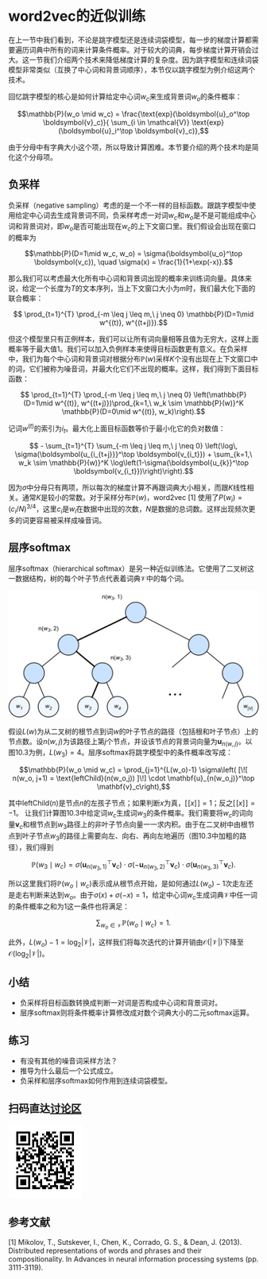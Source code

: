# word2vec的近似训练

在上一节中我们看到，不论是跳字模型还是连续词袋模型，每一步的梯度计算都需要遍历词典中所有的词来计算条件概率。对于较大的词典，每步梯度计算开销会过大。这一节我们介绍两个技术来降低梯度计算的复杂度。因为跳字模型和连续词袋模型非常类似（互换了中心词和背景词顺序），本节仅以跳字模型为例介绍这两个技术。

回忆跳字模型的核心是如何计算给定中心词$w_c$来生成背景词$w_o$的条件概率：

$$\mathbb{P}(w_o \mid w_c) = \frac{\text{exp}(\boldsymbol{u}_o^\top \boldsymbol{v}_c)}{ \sum_{i \in \mathcal{V}} \text{exp}(\boldsymbol{u}_i^\top \boldsymbol{v}_c)},$$

由于分母中有字典大小这个项，所以导致计算困难。本节要介绍的两个技术均是简化这个分母项。

## 负采样

负采样（negative sampling）考虑的是一个不一样的目标函数。跟跳字模型中使用给定中心词去生成背景词不同，负采样考虑一对词$w_c$和$w_o$是不是可能组成中心词和背景词对，即$w_o$是否可能出现在$w_c$的上下文窗口里。我们假设会出现在窗口的概率为

$$\mathbb{P}(D=1\mid w_c, w_o) = \sigma(\boldsymbol{u_o}^\top \boldsymbol{v_c}), \quad \sigma(x) = \frac{1}{1+\exp(-x)}.$$

那么我们可以考虑最大化所有中心词和背景词出现的概率来训练词向量。具体来说，给定一个长度为$T$的文本序列，当上下文窗口大小为$m$时，我们最大化下面的联合概率：

$$ \prod_{t=1}^{T} \prod_{-m \leq j \leq m,\ j \neq 0} \mathbb{P}(D=1\mid w^{(t)}, w^{(t+j)}).$$

但这个模型里只有正例样本，我们可以让所有词向量相等且值为无穷大，这样上面概率等于最大值1。我们可以加入负例样本来使得目标函数更有意义。在负采样中，我们为每个中心词和背景词对根据分布$\mathbb{P}(w)$采样$K$个没有出现在上下文窗口中的词，它们被称为噪音词，并最大化它们不出现的概率。这样，我们得到下面目标函数：

$$ \prod_{t=1}^{T} \prod_{-m \leq j \leq m,\ j \neq 0} \left(\mathbb{P}(D=1\mid w^{(t)}, w^{(t+j)})\prod_{k=1,\ w_k \sim \mathbb{P}(w)}^K \mathbb{P}(D=0\mid w^{(t)}, w_k)\right).$$

记词$w^{(t)}$的索引为$i_t$。最大化上面目标函数等价于最小化它的负对数值：

$$ - \sum_{t=1}^{T} \sum_{-m \leq j \leq m,\ j \neq 0} \left(\log\, \sigma(\boldsymbol{u_{i_{t+j}}}^\top \boldsymbol{v_{i_t}}) + \sum_{k=1,\ w_k \sim \mathbb{P}(w)}^K \log\left(1-\sigma(\boldsymbol{u_{k}}^\top \boldsymbol{v_{i_t}})\right)\right).$$

因为$\sigma$中分母只有两项，所以每次的梯度计算不再跟词典大小相关，而跟$K$线性相关。通常$K$是较小的常数。对于采样分布$\mathbb{P}(w)$，word2vec [1] 使用了$P(w_i)=(c_i/N)^{3/4}$，这里$c_i$是$w_i$在数据中出现的次数，$N$是数据的总词数。这样出现频次更多的词更容易被采样成噪音词。


## 层序softmax

层序softmax（hierarchical softmax）是另一种近似训练法。它使用了二叉树这一数据结构，树的每个叶子节点代表着词典$\mathcal{V}$中的每个词。

![层序softmax。树的每个叶子节点代表着词典的每个词。](../img/hi-softmax.svg)


假设$L(w)$为从二叉树的根节点到词$w$的叶子节点的路径（包括根和叶子节点）上的节点数。设$n(w,j)$为该路径上第$j$个节点，并设该节点的背景词向量为$\mathbf{u}_{n(w,j)}$。以图10.3为例，$L(w_3) = 4$。层序softmax将跳字模型中的条件概率改写成：

$$\mathbb{P}(w_o \mid w_c) = \prod_{j=1}^{L(w_o)-1} \sigma\left( [\![  n(w_o, j+1) = \text{leftChild}(n(w_o,j)) ]\!] \cdot \mathbf{u}_{n(w_o,j)}^\top \mathbf{v}_c\right),$$

其中$\text{leftChild}(n)$是节点$n$的左孩子节点；如果判断$x$为真，$[\![x]\!] = 1$；反之$[\![x]\!] = -1$。
让我们计算图10.3中给定词$w_c$生成词$w_3$的条件概率。我们需要将$w_c$的词向量$\mathbf{v}_c$和根节点到$w_3$路径上的非叶子节点向量一一求内积。由于在二叉树中由根节点到叶子节点$w_3$的路径上需要向左、向右、再向左地遍历（图10.3中加粗的路径），我们得到

$$\mathbb{P}(w_3 \mid w_c) = \sigma(\mathbf{u}_{n(w_3,1)}^\top \mathbf{v}_c) \cdot \sigma(-\mathbf{u}_{n(w_3,2)}^\top \mathbf{v}_c) \cdot \sigma(\mathbf{u}_{n(w_3,3)}^\top \mathbf{v}_c).$$

所以这里我们将$\mathbb{P}(w_o \mid w_c)$表示成从根节点开始，是如何通过$L(w_o)-1$次走左还是走右判断来达到$w_o$。由于$\sigma(x)+\sigma(-x) = 1$，给定中心词$w_c$生成词典$\mathcal{V}$中任一词的条件概率之和为1这一条件也将满足：

$$\sum_{w_o \in \mathcal{V}} \mathbb{P}(w_o \mid w_c) = 1.$$

此外，$L(w_o)-1 = \text{log}_2|\mathcal{V}|$，这样我们将每次迭代的计算开销由$\mathcal{O}(|\mathcal{V}|)$下降至$\mathcal{O}(\text{log}_2|\mathcal{V}|)$。

## 小结

* 负采样将目标函数转换成判断一对词是否构成中心词和背景词对。
* 层序softmax则将条件概率计算修改成对数个词典大小的二元softmax运算。

## 练习

* 有没有其他的噪音词采样方法？
* 推导为什么最后一个公式成立。
* 负采样和层序softmax如何作用到连续词袋模型。

## 扫码直达[讨论区](https://discuss.gluon.ai/t/topic/7761)

![](../img/qr_word2vec.svg)

## 参考文献

[1] Mikolov, T., Sutskever, I., Chen, K., Corrado, G. S., & Dean, J. (2013). Distributed representations of words and phrases and their compositionality. In Advances in neural information processing systems (pp. 3111-3119).
